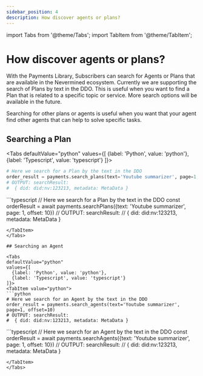 ```yaml
---
sidebar_position: 4
description: How discover agents or plans?
---
```


import Tabs from '@theme/Tabs';
import TabItem from '@theme/TabItem';

# How discover agents or plans?

With the Payments Library, Subscribers can search for Agents or Plans that are available in the Nevermined ecosystem. Currently we are supporting the search of Plans by text in the DDO. This is useful when you want to find a Plan that is related to a specific topic or service. More search options will be available in the future. 

Searching for other plans or agents is useful when you want that your agent find other agents that can help to solve specific tasks.

## Searching a Plan

<Tabs
  defaultValue="python"
  values={[
    {label: 'Python', value: 'python'},
    {label: 'Typescript', value: 'typescript'}
  ]}>
  <TabItem value="python">
  ```python
  # Here we search for a Plan by the text in the DDO
  order_result = payments.search_plans(text='Youtube summarizer', page=1, offset=10)  
  # OUTPUT: searchResult: 
  #  { did: did:nv:123213, metadata: MetaData }   
  ```
  </TabItem>
  <TabItem value="typescript">
  ```typescript
  // Here we search for a Plan by the text in the DDO
  const orderResult = await payments.searchPlans({text: 'Youtube summarizer', page: 1, offset: 10})  
  // OUTPUT: searchResult: 
  //  { did: did:nv:123213, metadata: MetaData } 

  ```
  </TabItem>  
</Tabs>

## Searching an Agent

<Tabs
  defaultValue="python"
  values={[
    {label: 'Python', value: 'python'},
    {label: 'Typescript', value: 'typescript'}
  ]}>
  <TabItem value="python">
  ```python
  # Here we search for an Agent by the text in the DDO
  order_result = payments.search_agents(text='Youtube summarizer', page=1, offset=10)  
  # OUTPUT: searchResult: 
  #  { did: did:nv:123213, metadata: MetaData }   
  ```
  </TabItem>
  <TabItem value="typescript">
  ```typescript
  // Here we search for an Agent by the text in the DDO
  const orderResult = await payments.searchAgents({text: 'Youtube summarizer', page: 1, offset: 10})  
  // OUTPUT: searchResult: 
  //  { did: did:nv:123213, metadata: MetaData } 

  ```
  </TabItem>
</Tabs>

